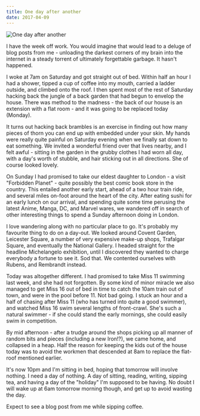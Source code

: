 ```yaml
---
title: One day after another
date: 2017-04-09
---
```


![One day after another](https://source.unsplash.com/4v9Kk01mEbY/1600x900)

I have the week off work. You would imagine that would lead to a deluge of blog posts from me - unloading the darkest corners of my brain into the internet in a steady torrent of ultimately forgettable garbage. It hasn't happened.

I woke at 7am on Saturday and got straight out of bed. Within half an hour I had a shower, tipped a cup of coffee into my mouth, carried a ladder outside, and climbed onto the roof. I then spent most of the rest of Saturday hacking back the jungle of a back garden that had begun to envelop the house. There was method to the madness - the back of our house is an extension with a flat room - and it was going to be replaced today (Monday).

It turns out hacking back brambles is an exercise in finding out how many pieces of thorn you can end up with embedded under your skin. My hands were really quite painful on Saturday evening when we finally sat down to eat something. We invited a wonderful friend over that lives nearby, and I felt awful - sitting in the garden in the grubby clothes I had worn all day, with a day's worth of stubble, and hair sticking out in all directions. She of course looked lovely.

On Sunday I had promised to take our eldest daughter to London - a visit "Forbidden Planet" - quite possibly the best comic book store in the country. This entailed another early start, ahead of a two hour train ride, and several miles on-foot around the heart of the city. After eating sushi for an early lunch on our arrival, and spending quite some time perusing the latest Anime, Manga, DC, and Marvel wares, we wandered off in search of other interesting things to spend a Sunday afternoon doing in London.

I love wandering along with no particular place to go. It's probably my favourite thing to do on a day-out. We looked around Covent Garden, Leicester Square, a number of very expensive make-up shops, Trafalgar Square, and eventually the National Gallery. I headed straight for the headline Michelangelo exhibition, until I discovered they wanted to charge everybody a fortune to see it. Sod that. We contented ourselves with Rubens, and Rembrandt instead.

Today was altogether different. I had promised to take Miss 11 swimming last week, and she had not forgotten. By some kind of minor miracle we also managed to get Miss 16 out of bed in time to catch the 10am train out of town, and were in the pool before 11. Not bad going. I stuck an hour and a half of chasing after Miss 11 (who has turned into quite a good swimmer), and watched Miss 16 swim several lengths of front-crawl. She's such a natural swimmer - if she could stand the early mornings, she could easily swim in competition.

By mid afternoon - after a trudge around the shops picking up all manner of random bits and pieces (including a new Iron!?), we came home, and collapsed in a heap. Half the reason for keeping the kids out of the house today was to avoid the workmen that descended at 8am to replace the flat-roof mentioned earlier.

It's now 10pm and I'm sitting in bed, hoping that tomorrow will involve nothing. I need a day of nothing. A day of sitting, reading, writing, sipping tea, and having a day of the "holiday" I'm supposed to be having. No doubt I will wake up at 6am tomorrow morning though, and get up to avoid wasting the day.

Expect to see a blog post from me while sipping coffee.